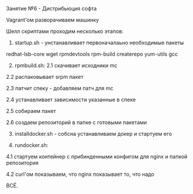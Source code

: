 Занятие №6 - Дистрибьюция софта

Vagrant'ом разворачиваем машинку

Шелл скриптами проходим несколько этапов:

1. startup.sh - унстанавливает первоначалаьно необходимые пакеты

  redhat-lsb-core wget rpmdevtools rpm-build createrepo yum-utils gcc

2. rpmbuild.sh:
  2.1 скачивает исходники mc
  
  2.2 распаковывает srpm пакет
  
  2.3 патчит спеку - добавляем патч для mc
  
  2.4 устанавливает зависимости указанные в спеке
  
  2.5 собираем пакет 
  
  2.6 создаем репозиторий в папке с готовыми пакетами
  
3. installdocker.sh - собсна устанавливаем докер и стартуем его

4. rundocker.sh:

  4.1 стартуем контейнер с прибинденными конфигом для nginx и папкой репозитория
  
  4.2 curl'ом показываем, что nginx показывает то, что надо
  

ВСЁ.
